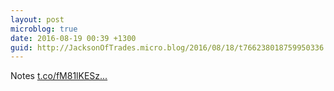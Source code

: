 ```yaml
---
layout: post
microblog: true
date: 2016-08-19 00:39 +1300
guid: http://JacksonOfTrades.micro.blog/2016/08/18/t766238018759950336.html
---
```

Notes [t.co/fM81lKESz...](https://t.co/fM81lKESzq)
